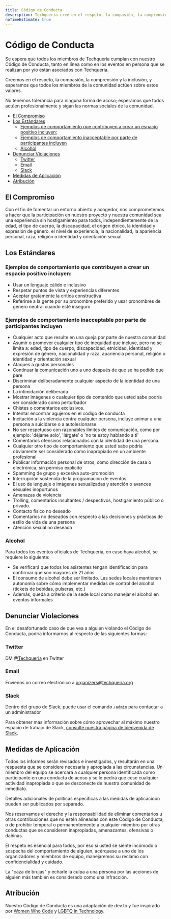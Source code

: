 ```yaml
---
title: Código de Conducta
description: Techqueria cree en el respeto, la compasión, la comprensión y la inclusión y espera que todos los miembros de la comunidad actúen de acuerdo con estos valores.
noTimeEstimate: true
---
```


# Código de Conducta

Se espera que todos los miembros de Techqueria cumplan con nuestro Código de Conducta, tanto en línea como en los eventos en persona que se realizan por y/o están asociados con Techqueria.

Creemos en el respeto, la compasión, la comprensión y la inclusión, y esperamos que todos los miembros de la comunidad actúen sobre estos valores.

No tenemos tolerancia para ninguna forma de acoso; esperamos que todos actúen profesionalmente y sigan las normas sociales de la comunidad.

- [El Compromiso](#el-compromiso)
- [Los Estándares](#los-est%C3%A1ndares)
  - [Ejemplos de comportamiento que contribuyen a crear un espacio positivo incluyen:](#ejemplos-de-comportamiento-que-contribuyen-a-crear-un-espacio-positivo-incluyen)
  - [Ejemplos de comportamiento inacceptable por parte de participantes incluyen](#ejemplos-de-comportamiento-inacceptable-por-parte-de-participantes-incluyen)
  - [Alcohol](#alcohol)
- [Denunciar Violaciones](#denunciar-violaciones)
  - [Twitter](#twitter)
  - [Email](#email)
  - [Slack](#slack)
- [Medidas de Aplicación](#medidas-de-aplicaci%C3%B3n)
- [Atribución](#atribuci%C3%B3n)

## El Compromiso

Con el fin de fomentar un entorno abierto y acogedor, nos comprometemos a hacer que la participación en nuestro proyecto y nuestra comunidad sea una experiencia sin hostigamiento para todos, independientemente de la edad, el tipo de cuerpo, la discapacidad, el origen étnico, la identidad y expresión de género, el nivel de experiencia, la nacionalidad, la apariencia personal, raza, religión o identidad y orientación sexual.

## Los Estándares

### Ejemplos de comportamiento que contribuyen a crear un espacio positivo incluyen:

- Usar un lenguaje cálido e inclusivo
- Respetar puntos de vista y experiencias diferentes
- Aceptar gratamente la crítica constructiva
- Referirse a la gente por su pronombre preferido y usar pronombres de género neutral cuando esté inseguro

### Ejemplos de comportamiento inacceptable por parte de participantes incluyen

- Cualquier acto que resulte en una queja por parte de nuestra comunidad
- Asumir o promover cualquier tipo de inequidad que incluye, pero no se limita a: edad, tipo de cuerpo, discapacidad, etnicidad, identidad y expresión de género, nacionalidad y raza, apariencia personal, religión o identidad y orientación sexual
- Ataques a gustos personales
- Continuar la comunicación uno a uno después de que se ha pedido que pare
- Discriminar deliberadamente cualquier aspecto de la identidad de una persona
- La intimidación deliberada
- Mostrar imágenes o cualquier tipo de contenido que usted sabe podría ser considerado como perturbador
- Chistes o comentarios exclusivos.
- Intentar encontrar agujeros en el código de conducta
- Incitación a la violencia contra cualquier persona, incluye animar a una persona a suicidarse o a autolesionarse.
- No ser respetuoso con razonables límites de comunicación, como por ejemplo: 'déjame solo', 'lárgate' o 'no te estoy hablando a ti'
- Comentarios ofensivos relacionados con la identidad de una persona.
- Cualquier otro tipo de comportamiento que usted sabe podría obviamente ser considerado como inapropiado en un ambiente profesional
- Publicar información personal de otros, como dirección de casa o electrónica, sin permiso explícito
- Spamming de grupo y excesiva auto-promoción
- Interrupción sostenida de la programación de eventos.
- El uso de lenguaje o imágenes sexualizadas y atención o avances sexuales inoportunos
- Amenazas de violencia
- Trolling, comentarios insultantes / despectivos, hostigamiento público o privado.
- Contacto físico no deseado
- Comentarios no deseados con respecto a las decisiones y prácticas de estilo de vida de una persona
- Atención sexual no deseada

### Alcohol

Para todos los eventos oficiales de Techqueria, en caso haya alcohol, se requiere lo siguiente:

- Se verificará que todos los asistentes tengan identificación para confirmar que son mayores de 21 años
- El consumo de alcohol debe ser limitado. Las sedes locales mantienen autonomía sobre cómo implementar medidas de control del alcohol (tickets de bebidas, pulseras, etc.)
- Además, queda a criterio de la sede local cómo manejar el alcohol en eventos informales

## Denunciar Violaciones

En el desafortunado caso de que vea a alguien violando el Código de Conducta, podría informarnos al respecto de las siguientes formas:

### Twitter

DM [@Techqueria](https://twitter.com/Techqueria) en Twitter

### Email

Envíenos un correo electrónico a [organizers@techqueria.org](mailto:organizers@techqueria.org)

### Slack

Dentro del grupo de Slack, puede usar el comando `/admin` para contactar a un administrador

Para obtener más información sobre cómo aprovechar al máximo nuestro espacio de trabajo de Slack, [consulte nuestra página de bienvenida de Slack](/es/communities/slack/).

## Medidas de Aplicación

Todos los informes serán revisados e investigados, y resultarán en una respuesta que se considere necesaria y apropiada a las circunstancias. Un miembro del equipo se acercará a cualquier persona identificada como participante en una conducta de acoso y se le pedirá que cese cualquier actividad inapropiada o que se desconecte de nuestra comunidad de inmediato.

Detalles adicionales de políticas específicas a las medidas de aplicacioón pueden ser publicados por separado.

Nos reservamos el derecho y la responsabilidad de eliminar comentarios u otras contribuciones que no estén alineadas con este Código de Conducta, o de prohibir temporal o permanentemente a cualquier miembro por otras conductas que se consideren inapropiadas, amenazantes, ofensivas o dañinas.

El respeto es esencial para todos, por eso si usted se siente incómodo o sospecha del comportamiento de alguien, acérquese a uno de los organizadores y miembros de equipo, manejaremos su reclamo con confidencialidad y cuidado.

La "caza de brujas" y echarle la culpa a una persona por las acciones de alguien más también es considerado como una infracción.

## Atribución

Nuestro Código de Conducta es una adaptación de dev.to y fue inspirado por [Women Who Code](https://www.womenwhocode.com/) y [LGBTQ in Technology](https://lgbtq.technology/).
